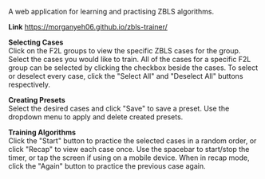A web application for learning and practising ZBLS algorithms.

**Link** 
https://morganyeh06.github.io/zbls-trainer/

**Selecting Cases** <br />
Click on the F2L groups to view the specific ZBLS cases for the group. Select the cases you would like to train.
All of the cases for a specific F2L group can be selected by clicking the checkbox beside the cases. 
To select or deselect every case, click the "Select All" and "Deselect All" buttons respectively.

**Creating Presets** <br />
Select the desired cases and click "Save" to save a preset. Use the dropdown menu to apply and delete created presets.

**Training Algorithms** <br />
Click the "Start" button to practice the selected cases in a random order, or click "Recap" to view each case once.
Use the spacebar to start/stop the timer, or tap the screen if using on a mobile device.
When in recap mode, click the "Again" button to practice the previous case again.

